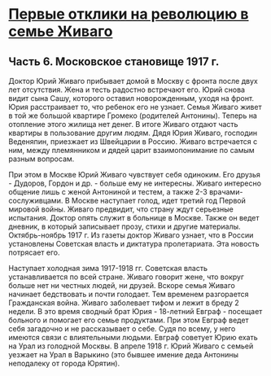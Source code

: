 # [Первые отклики на революцию в семье Живаго](https://github.com/sch1432/sch1432/tree/main/lit)

## Часть 6. Московское становище 1917 г.

Доктор Юрий Живаго прибывает домой в Москву с фронта после двух лет отсутствия. Жена и тесть радостно встречают его. Юрий снова видит сына Сашу, которого оставил новорожденным, уходя на фронт. Юрия расстраивает то, что ребенок его не узнает. Семья Живаго живет в той же большой квартире Громеко (родителей Антонины). Теперь на отопление этого жилища нет денег. В итоге Живаго отдают часть квартиры в пользование другим людям. Дядя Юрия Живаго, господин Веденяпин, приезжает из Швейцарии в Россию. Живаго встречается с ним, между племянником и дядей царит взаимопонимание по самым разным вопросам.

При этом в Москве Юрий Живаго чувствует себя одиноким. Его друзья - Дудоров, Гордон и др. - больше ему не интересны. Живаго интересно общение лишь с женой Антониной и тестем, а также 2-3 врачами-сослуживцами. В Москве наступает голод, идет третий год Первой мировой войны. Живаго предвидит, что страну ждут серьезные испытания. Доктор опять служит в больнице в Москве. Также он ведет дневник, в который записывает прозу, стихи и другие материалы. Октябрь-ноябрь 1917 г. Из газеты доктор Живаго узнает, что в России установлены Советская власть и диктатура пролетариата. Эта новость потрясает его.

Наступает холодная зима 1917-1918 гг. Советская власть устанавливается по всей стране. Живаго говорит жене, что вокруг больше нет ни честных людей, ни друзей. Вскоре семья Живаго начинает бедствовать и почти голодает. Тем временем разгорается Гражданская война. Живаго заболевает тифом и лежит в бреду 2 недели. В это время сводный брат Юрия - 18-летний Евграф - посещает больного и помогает его семье продуктами. При этом Евграф ведет себя загадочно и не рассказывает о себе. Судя по всему, у него имеются связи с влиятельными людьми. Евграф советует Юрию ехать на Урал из голодной Москвы. В апреле 1918 г. Юрий Живаго с семьей уезжает на Урал в Варыкино (это бывшее имение деда Антонины неподалеку от города Юрятин).
